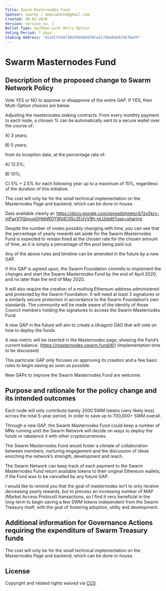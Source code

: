 ```yaml
---
Title: Swarm Masternodes Fund
Sponsor: swarmy / amasiphoto@gmail.com
Created: 30-01-2020
Version: version no. 1
Ballot Type: Up/Down with Multi-Option 
Voting Period: 7 days
Staking Address: "0x1ECF35Af3B2FD40A9559Ca51796A036A1567De59"
---
```


# Swarm Masternodes Fund

## Description of the proposed change to Swarm Network Policy
Vote YES or NO to approve or disapprove of the entire GAP. If YES, then Multi-Option choices are below.

Adjusting the masternodes staking contracts. From every monthly payment to each node, a chosen % can be automatically sent to a secure wallet over the course of:

A) 3 years;

B) 5 years;

from its inception date, at the percentage rate of:

A) 12.5%; 

B) 10%; 

C) 5% + 2.5% for each following year up to a maximum of 15%, regardless of the duration of this initiative.

The cost will only be for the small technical implementation on the Masternodes Page and backend, which can be done in-house. 


Data available clearly at: https://docs.google.com/spreadsheets/d/1zx5krx-mPaxVYQsyusGHkbWDYWIdCS5c2EUyV9h-gLU/edit?usp=sharing


Despite the number of nodes possibly changing with time, you can see that the percentage of yearly rewards set aside for the Swarm Masternodes Fund is expected to remain fixed at the chosen rate for the chosen amount of time, as it is simply a percentage of the pool being paid out.

Any of the above rules and timeline can be amended in the future by a new GAP.


If this GAP is agreed upon, the Swarm Foundation commits to implement the changes and start the Swarm Masternodes Fund by the end of April 2020, and no later than the end of May 2020.

It will also require the creation of a multisig Ethereum address administered and protected by the Swarm Foundation. It will need at least 3 signatures or a similarly secure protection in accordance to the Swarm Foundation’s own standards. The community will be made aware of the identity of those Council members holding the signatures to access the Swarm Masternodes Fund. 

A new GAP in the future will aim to create a (Aragon) DAO that will vote on how to deploy the funds.

A new metric will be inserted in the Masternodes page, showing the Fund’s current balance. (https://masternodes.swarm.fund/#/) (implementation time to be discussed)

This particular GAP only focuses on approving its creation and a few basic rules to begin saving as soon as possible. 

New GAPs to improve the Swarm Masternodes Fund are welcome. 

## Purpose and rationale for the policy change and its intended outcomes
Each node will only contribute barely 2000 SWM tokens (very likely less) across the total 5-year period, in order to save up to 700,000+ SWM overall.

Through a new GAP, the Swarm Masternodes Fund could keep a number of MNs running until the Swarm Network will decide on ways to deploy the funds or rabalance it with other cryptocurrencies. 

The Swarm Masternodes Fund would foster a climate of collaboration between members, nurturing engagement and the discussion of ideas enriching the network’s strength, development and reach.

The Swarm Network can keep track of each payment to the Swarm Masternodes Fund return available tokens to their original Ethereum wallets, if the Fund was to be cancelled by any future GAP.

I would like to remind you that the goal of masternodes isn’t to only receive decreasing yearly rewards, but to process an increasing number of MAP (Market Access Protocol) transactions, so I find it very beneficial in the long-term to begin saving a few SWM tokens independent from the Swarm Treasury itself, with the goal of fostering adoption, utility and development.


## Additional information for Governance Actions requiring the expenditure of Swarm Treasury funds

The cost will only be for the small technical implementation on the Masternodes Page and backend, which can be done in-house. 

## License
Copyright and related rights waived via [CC0](https://creativecommons.org/publicdomain/zero/1.0/).
